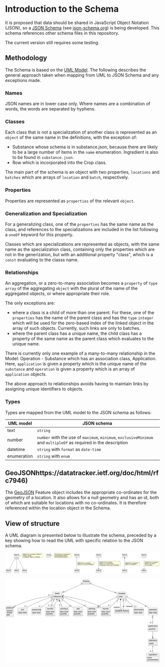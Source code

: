 # Introduction to the Schema
It is proposed that data should be shared in JavaScript Object Notation (JSON), so a 
[JSON Schema](crop-production.json) (see 
[json-schema.org](json-schema.org)) is being developed.  This schema references other schema files in this repository.

The current version still requires some testing.

## Methodology
The Schema is based on the [UML Model](Model/Documentation.md).  The following describes the general approach taken when mapping from UML to JSON
Schema and any exceptions made.

### Names
JSON names are in lower case only.  Where names are a combination of words, the words are separated by hyphens.

### Classes
Each class that is not a specialization of another class is represented as an `object` of the same name in the definitions, with the exception of: 
- Substance whose schema is in substance.json, because there are likely 
to be a large number of items in the `name` enumeration.  Ingredient is also to be found in `substance.json`.
- Row which is incorporated into the Crop class.

The main part of the schema is an object with two properties, `locations` and `batches` which are arrays of `location` and `batch`, 
respectively.

### Properties
Properties are represented as `properties` of the relevant `object`.

### Generalization and Specialization
For a generalizing class, one of the `properties` has the same name as the class, and references to the specializations are included in the list following a `oneOf` keyword for this property.

Classes which are specializations are represented as objects, with the same name as the specialization class, containing only the properties which are not in the generization, but with an additional property "class", which is a `const` evaluating to the classs name.

### Relationships
An aggregation, or a zero-to-many association becomes a `property` of `type` `array` of the aggregating `object` with the plural of the name of the aggregated objects, or where appropriate their role. 

The only exceptions are: 
- where a class is a child of more than one parent.  For these, one of the `properties` has 
the name of the parent class and has the `type` `integer` which will be used for the zero-based 
index of the linked object in the array of such objects.  Currently, such links are only to batches.
- where the parent class has a unique name, the child class has a property of the same name as the parent class which evaluates to the unique name.

There is currently only one example of a many-to-many relationship in the Model: Operation - Substance which has an association class, Application.  Here, `application` is given a property which is the unique name of the `substance` and `operation` is given a property which is an array of `application` objects.

The above approach to relationships avoids having to maintain links by assigning unique identifiers to objects.

### Types
Types are mapped from the UML model to the JSON schema as follows:

|UML model|JSON schema|
|--------|--------|
|text|`string`|
|number|`number` with the use of `maximum`, `minimum`, `exclusiveMinimum` and `multipleOf` as required in the description|
|datetime|`string` with `format` as `date-time`|
|enumeration|`string` with `enum`|

## GeoJSONhttps://datatracker.ietf.org/doc/html/rfc7946)
The [GeoJSON](https://datatracker.ietf.org/doc/html/rfc7946) Feature object includes the appropriate co-ordinates for the geometry of a location.  It also allows for a null geometry and has an id, both of which are suitable for locations with no co-ordinates.  It is therefore referenced within the location object in the Schema.

## View of structure

A UML diagram is presented below to illustrate the schema, preceded by a key showing how to read the UML with specific relation to the JSON schema.

![Key](key.png)

![Schema](schema.png)






